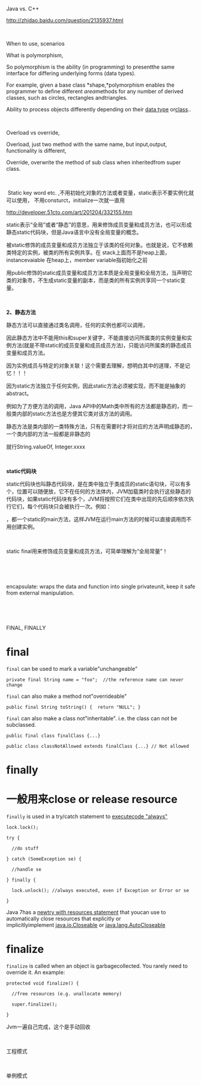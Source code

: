 Java vs. C++

http://zhidao.baidu.com/question/2135937.html

 

When to use, scenarios

What is polymorphism, 

So polymorphism is the ability (in programming) to presentthe same interface for differing underlying forms (data types).

For example, given a base class *shape,*polymorphism enables the programmer to define different *area*methods for any number of derived classes, such as circles, rectangles andtriangles.

Ability to process objects differently depending on their [data type](http://www.webopedia.com/TERM/D/data_type.html) or[class](http://www.webopedia.com/TERM/C/class.html)..

 

Overload vs override,

Overload, just two method with the same name, but input,output, functionality is different,

Override, overwrite the method of sub class when inheritedfrom super class.

 

 Static key word etc. ,不用初始化对象的方法或者变量，static表示不要实例化就可以使用， 不用consturct，initialize一次就一直用

http://developer.51cto.com/art/201204/332155.htm

static表示“全局”或者“静态”的意思，用来修饰成员变量和成员方法，也可以形成静态static代码块，但是Java语言中没有全局变量的概念。

被static修饰的成员变量和成员方法独立于该类的任何对象。也就是说，它不依赖类特定的实例，被类的所有实例共享。在 stack上面而不是heap上面， instancevaiable 在heap上，member variable指初始化之前

用public修饰的static成员变量和成员方法本质是全局变量和全局方法，当声明它类的对象市，不生成static变量的副本，而是类的所有实例共享同一个static变量。

 

**2、静态方法**

静态方法可以直接通过类名调用，任何的实例也都可以调用，

因此静态方法中不能用this和super关键字，不能直接访问所属类的实例变量和实例方法(就是不带static的成员变量和成员成员方法)，只能访问所属类的静态成员变量和成员方法。

因为实例成员与特定的对象关联！这个需要去理解，想明白其中的道理，不是记忆！！！

因为static方法独立于任何实例，因此static方法必须被实现，而不能是抽象的abstract。

例如为了方便方法的调用，Java API中的Math类中所有的方法都是静态的，而一般类内部的static方法也是方便其它类对该方法的调用。

静态方法是类内部的一类特殊方法，只有在需要时才将对应的方法声明成静态的，一个类内部的方法一般都是非静态的

就行String.valueOf, Integer.xxxx

 

**static代码块**

static代码块也叫静态代码块，是在类中独立于类成员的static语句块，可以有多个，位置可以随便放，它不在任何的方法体内，JVM加载类时会执行这些静态的代码块，如果static代码块有多个，JVM将按照它们在类中出现的先后顺序依次执行它们，每个代码块只会被执行一次。例如：

，都一个static的main方法，这样JVM在运行main方法的时候可以直接调用而不用创建实例。

 

static final用来修饰成员变量和成员方法，可简单理解为“全局常量”！

 

 

encapsulate: wraps the data and function into single privateunit, keep it safe from external manipulation.

 

 

FINAL, FINALLY 

# final

`final` can be used to mark a variable"unchangeable"

```
private final String name = "foo";  //the reference name can never change
```

`final` can also make a method not"overrideable"

```
public final String toString() {  return "NULL"; }
```

`final` can also make a class not"inheritable". i.e. the class can not be subclassed.

```
public final class finalClass {...}
```

```
public class classNotAllowed extends finalClass {...} // Not allowed
```

# finally

# 一般用来close or release resource

`finally` is used in a try/catch statement to [executecode "always"](http://docs.oracle.com/javase/tutorial/essential/exceptions/finally.html)

```
lock.lock();
```

```
try {
```

```
  //do stuff
```

```
} catch (SomeException se) {
```

```
  //handle se
```

```
} finally {
```

```
  lock.unlock(); //always executed, even if Exception or Error or se
```

```
}
```

Java 7has a [newtry with resources statement](http://docs.oracle.com/javase/tutorial/essential/exceptions/tryResourceClose.html) that youcan use to automatically close resources that explicitly or implicitlyimplement [java.io.Closeable](http://docs.oracle.com/javase/7/docs/api/java/io/Closeable.html) or [java.lang.AutoCloseable](http://docs.oracle.com/javase/7/docs/api/java/lang/AutoCloseable.html)

# finalize

`finalize` is called when an object is garbagecollected. You rarely need to override it. An example:

```
protected void finalize() {
```

```
  //free resources (e.g. unallocate memory)
```

```
  super.finalize();
```

```
}
```

Jvm一遍自己完成，这个是手动回收

 

工程模式

 

单例模式